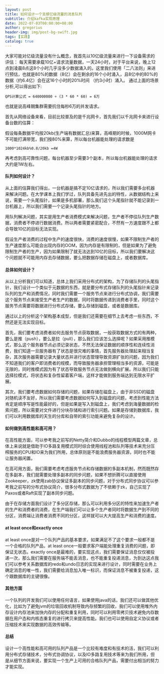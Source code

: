 ```yaml
---
layout: post
title: 如何设计一个支撑亿级流量的消息队列
subtitle: 介绍kafka实现原理
date: 2022-07-03T00:00:00+08:00
author: gregorius
header-img: img/post-bg-swift.jpg
tags: [实践]
catalog: true
---
```


大家可能对亿级流量没有什么概念，我首先以10亿级流量来进行一下设备需求的评估：
每天需要承载10亿+请求流量数据，一天24小时，对于平台来说，晚上12点到凌晨8点这8个小时几乎没多少数据涌入的。这里我们使用「二八法则」来进行预估，也就是80%的数据（8亿）会在剩余的16个小时涌入，且8亿中的80%的数据（约6.4亿）会在这16个小时的20%时间 （约3小时）涌入。
通过上面的场景分析,可以得出如下:

    QPS计算公式 = 640000000 ÷ (3 * 60 * 60) = 6万
也就是说高峰期集群需要抗住每秒6万的并发请求。

首先从网络设备来看，目前比较普及的是千兆网卡，首先我们以千兆网卡来进行设备台数的估算：

假设每条数据平均按20kb(生产端有数据汇总)来算，高峰期的时候，1000M网卡不可能打满带宽，我们按80%来算，所以每台机器能处理的请求数是
    
    1000*1024kb%0.8/20kb =4W

再考虑到高可靠性问题，每台机器至少需要3个副本，所以每台机器能处理的请求大约是1W左右。

#### 队列如何设计？

从上面的估算我们得出，一台机器是搞不定10亿请求的，所以我们需要多台机器来解决问题。在大学课本上我们学过，队列具备先进先出的特性，从数据结构上来说，需要一个头尾指针，如果是多机部署，那么我们这个头尾指针就不能记录到一台机器上，所以我们需要一个记录头尾指针的地方。

用队列解决问题，其实是用生产者消费模式来解决问题，生产者不停往队列生产数据，消费者不停进行数据消费。所以两者需要紧密配合，不然有一方速度跟不上都会导致10亿的目标无法实现。

假设生产者消费的过程中生产的速度很快，消费的速度很慢，如果不限制生产者的生产速度那么可能会出现内存的OOM，因为内存是有限制的，但是如果为了避免限制生产者的生产，因为如果限制了就无法达到10亿的目标，所以我们要解决这个问题就不可能用内存去存储数据，要么把数据存储在磁盘上，或者数据库。

#### 总体如何设计？

从以上分析我们可以知道，总体上我们采用分布式的架构，为了存储队列的头尾指针，我们设计一个类似于元数据的东西，就是要分布式存储队列的头尾指针来记录队列的生产和消费情况，同时我们需要一个服务节点来进行分布式协调，我们需要这个服务节点来接受生产者生产的数据，同时将数据传递到消费者手里，同时这个服务节点需要将数据进行分布式存储，要么存储到磁盘，或者是数据库。

通过以上的分析这个架构基本成型，但是我们还需要在细节上去考虑一些东西，不然还是无法实现目标。

首先，我们要考虑消费者如何去服务节点获取数据，一般获取数据方式的有两种，要么是推（push），要么是拉（pull），那么我们应该怎么选择呢？如果采用推模式，那么这个服务器节点必须记录状态，不然无法保证数据的顺序性和连续性消费，我们知道一旦服务器有了状态是很灾难的事情，首先服务器处理起来相当复杂，其次服务器需要记录大量状态并进行状态管理导致资源扩张的问题，因为我们不知道我们的客户即消费者的规模，而导致服务器承担管理相当多的资源，可能是无限的，同时推模式因为有了状态导致服务节点无法做到横向扩展。所以我们只能选择拉模式，将状态和复杂性留着客户端，这样才能做到服务端达到无限水平扩展。

其次，我们要考虑数据如何存储的问题，如果存储在磁盘上，由于非SSD的磁盘对随机读不友好，所以我们需要考虑数据如何写入到磁盘的问题，考虑到性能方法肯定是顺序写是性能最好的，但是如果是写入到磁盘上，我们考虑到海量数据的检索问题，所以需要对文件进行分块存储和进行索引问题。如果是存储到数据库，我们可以利用数据库的天生的分库和自带的索引功能来避免复杂的设计。

#### 如何做到高性能和高可用？

在高性能方面，可以参考我之前写的Netty简介和Dubbo的线程模型两篇文章，总体上来说就是借助于IO多路复用模式同时综合使用线程池和队列等技术来充分压榨服务的CPU和IO来为我们所用，总体原则是不能浪费服务器资源，同时也不能让服务器闲置。

在高可用方面，我们需要考虑考虑服务节点和存储数据的多副本机制，然而既然存在多副本，我们就需要处理多副本的同步问题，如果不想折腾可以直接使用Zookeeper，zk使用zab协议保证多副本的同步问题，对于分布式同步协议可以参考我之前写的分布式协议简介，很多分布式数据为了不依赖于zk，自己实现了Paxos或者Raft实现了副本同步问题。

由于在存储方面我们设计了多分区存储，那么可以利用多分区的特性来加速生产者的生产和消费者的消费，在生产端我们可以让多个生产者同时将数据生产到不同的分区，消费端让消费者消费不同的分区，这样就可以大大提高生产和消费的速度。

#### at least once和exactly once

at least once是对一个队列产品的基本要求，如果满足不了这个要求一般都不是一个合格的队列产品，at least once一般要求客户端能处理重复消费的问题，即保证无状态。exactly once是最难的，要实现这点，我们需要保证消息仅仅被投递一次，那么我们需要在服务端不能丢消息，也不能重复投递消息，为到达这点我们可以参考关系数据库的redo和undo日志的实现来进行设计，同时需要在业务上确定消息的唯一性，我们需要给消息加入唯一标识，而保证消息不被重复投递，这个跟数据库的主键很像。

#### 其他方面

一个队列的开发我们可以使用任何语言，如果使用java的话，我们还可以做其他优化，比如为了避免jvm的垃圾回收机制导致内存频繁的回收，我们可以使用堆外内存设计内存池来加快内存的分配和重复利用，同时可以利用零拷贝技术避免内存数据在用户态和内核态重复的进行拷贝来提高性能。我们也可以使用自定义协议或者压缩技术来实现数据的高效传输等。


#### 总结

设计一个高性能和高可用的队列产品是一个比较有难度和有技术的活，我们可以利用分布式存储技术，分布式协调协议，以及IO多路复用技术等来为我们所用，但是从细节方面来说，要实现一个生产上可用的合格队列产品，需要付出相当的努力才能实现。



